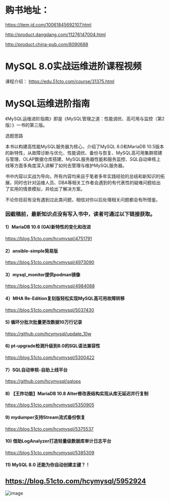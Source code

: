 # 购书地址：
https://item.jd.com/10061845692107.html

http://product.dangdang.com/11276147004.html

http://product.china-pub.com/8090688


# MySQL 8.0实战运维进阶课程视频
课程介绍： https://edu.51cto.com/course/31375.html

# MySQL运维进阶指南

《MySQL运维进阶指南》即是《MySQL管理之道：性能调优、高可用与监控（第2版）》一书的第三版。

选题思路

本书以构建高性能MySQL服务器为核心，介绍了MySQL 8.0和MariaDB 10.5版本的新特性，从故障诊断与优化、性能调优、备份与恢复、MySQL高可用集群搭建与管理、OLAP数据仓库搭建、MySQL服务器性能和服务监控、SQL自动审核上线等方面多角度深入讲解了如何去管理与维护MySQL服务器。

书中内容以实战为导向，所有内容均来自于笔者多年实践经验的总结和新知识的拓展，同时也针对运维人员、DBA等相关工作者会遇到的有代表性的疑难问题给出了实用的情景模拟，并给出了解决方案。

不论你目前有没有遇到过此类问题，相信对你以后处理相关问题都会有所借鉴。

### 因截稿前，最新知识点没有写入书中，读者可通过以下链接获取。

#### 1）MariaDB 10.6 (GA)新特性的变化和改进
https://blog.51cto.com/hcymysql/4751791

#### 2）ansible-simple简易版
https://blog.51cto.com/hcymysql/4973090

#### 3）mysql_monitor提供podman镜像
https://blog.51cto.com/hcymysql/4984088

#### 4）MHA Re-Edition复刻版轻松实现MySQL高可用故障转移
https://blog.51cto.com/hcymysql/5037430

#### 5) 循环分批次批量更改数据10万行记录
https://github.com/hcymysql/update_10w

#### 6) pt-upgrade检测升级到8.0的SQL语法兼容性
https://blog.51cto.com/hcymysql/5300422

#### 7）SQL自动审核-自助上线平台
https://github.com/hcymysql/sqlops

#### 8) 【王炸功能】MariaDB 10.8 Alter修改表结构实现从库无延迟并行复制
https://blog.51cto.com/hcymysql/5350905

#### 9) mydumper支持Stream流式备份恢复
https://blog.51cto.com/hcymysql/5375537

#### 10) 借助LogAnalyzer打造轻量级数据库审计日志平台
https://blog.51cto.com/hcymysql/5385309

#### 11) MySQL 8.0 还能为你自动创建主键？！
https://blog.51cto.com/hcymysql/5952924
-----------------------------------

![image](https://s2.51cto.com/images/202208/340b7709945c9927c757605d9610c08518e481.jpg?x-oss-process=image/watermark,size_14,text_QDUxQ1RP5Y2a5a6i,color_FFFFFF,t_30,g_se,x_10,y_10,shadow_20,type_ZmFuZ3poZW5naGVpdGk=,x-oss-process=image/resize,m_fixed,w_1184)
